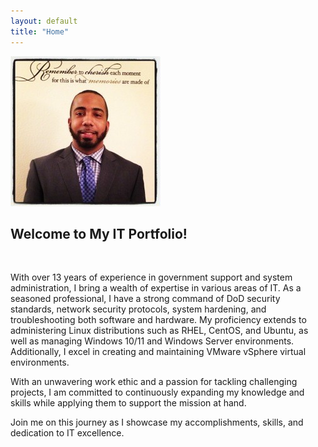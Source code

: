 ```yaml
---
layout: default
title: "Home"
---
```



![Profile Picture](assets/img/homepage/homepage.jpg)




## Welcome to My IT Portfolio!

<br>

With over 13 years of experience in government support and system administration, I bring a wealth of expertise in various areas of IT. As a seasoned professional, I have a strong command of DoD security standards, network security protocols, system hardening, and troubleshooting both software and hardware. My proficiency extends to administering Linux distributions such as RHEL, CentOS, and Ubuntu, as well as managing Windows 10/11 and Windows Server environments. Additionally, I excel in creating and maintaining VMware vSphere virtual environments. 

With an unwavering work ethic and a passion for tackling challenging projects, I am committed to continuously expanding my knowledge and skills while applying them to support the mission at hand. 

Join me on this journey as I showcase my accomplishments, skills, and dedication to IT excellence.

<br>
<br>
<br>
<br>
